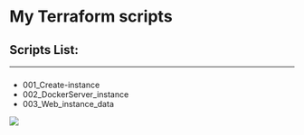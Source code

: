 # My Terraform scripts
## Scripts List:
***
###
* 001_Create-instance
* 002_DockerServer_instance
* 003_Web_instance_data

![](https://komarev.com/ghpvc/?username=vyashin-devops0&label=Views+Since+Jan2022&color=brightgreen)
